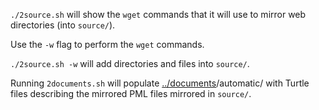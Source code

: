 `./2source.sh` will show the `wget` commands that it will use to mirror web directories (into `source/`).

Use the `-w` flag to perform the `wget` commands.

`./2source.sh -w` will add directories and files into `source/`.

Running `2documents.sh` will populate [../documents](https://github.com/timrdf/plunk/tree/master/instances/documents)/automatic/ with Turtle files describing the mirrored PML files mirrored in `source/`.
